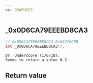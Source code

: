 ```yaml
---
ns: GRAPHICS
---
```

## _0x0D6CA79EEEBD8CA3

```c
// 0x0D6CA79EEEBD8CA3 0x65376C9B
int _0x0D6CA79EEEBD8CA3();
```

```
Dr. Underscore (1/6/18):  
Seems to return a value 0-2.  
```

## Return value
